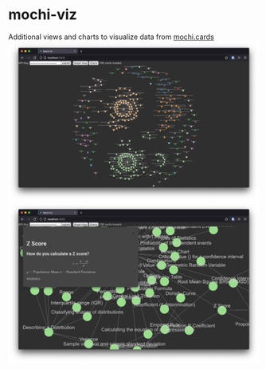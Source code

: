 # mochi-viz
Additional views and charts to visualize data from [mochi.cards](https://mochi.cards/)
![Graph View](network.png "Graph View")
![Graph View](network2.png "Graph View")
